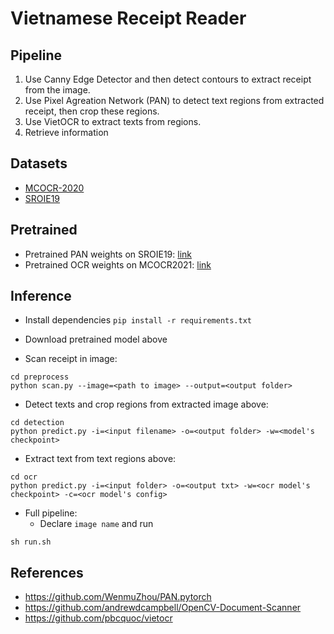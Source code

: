 # Vietnamese Receipt Reader 

## Pipeline
1. Use Canny Edge Detector and then detect contours to extract receipt from the image.
2. Use Pixel Agreation Network (PAN) to detect text regions from extracted receipt, then crop these regions.
3. Use VietOCR to extract texts from regions.
4. Retrieve information

## Datasets
- [MCOCR-2020](https://drive.google.com/file/d/1cyEGMVcEkquduJp3ewGq9Q4SyliX0bfB/view?usp=sharing)
- [SROIE19](https://drive.google.com/drive/folders/1jdFA0yg8uw15scux8O73qs6c5fr1cUff?usp=sharing)

## Pretrained
- Pretrained PAN weights on SROIE19: [link](https://drive.google.com/file/d/1NIIGWdGdCD9c2TPqyPoiRao2tR69BXgN/view?usp=sharing)
- Pretrained OCR weights on MCOCR2021: [link](https://drive.google.com/drive/folders/1JgCVtxA8hfUl1E4JqS3moPB_7b8lhL0w?usp=sharing)

## Inference
- Install dependencies
```pip install -r requirements.txt```

- Download pretrained model above
- Scan receipt in image:
```
cd preprocess
python scan.py --image=<path to image> --output=<output folder>
```

- Detect texts and crop regions from extracted image above:
```
cd detection
python predict.py -i=<input filename> -o=<output folder> -w=<model's checkpoint>
```

- Extract text from text regions above:
```
cd ocr
python predict.py -i=<input folder> -o=<output txt> -w=<ocr model's checkpoint> -c=<ocr model's config>
```

- Full pipeline:
  - Declare ```image name``` and run
```
sh run.sh
```

## References
- https://github.com/WenmuZhou/PAN.pytorch
- https://github.com/andrewdcampbell/OpenCV-Document-Scanner
- https://github.com/pbcquoc/vietocr
